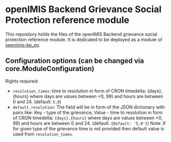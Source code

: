 # openIMIS Backend Grievance Social Protection reference module
This repository holds the files of the openIMIS Backend grievance social protection reference module.
It is dedicated to be deployed as a module of [openimis-be_py](https://github.com/openimis/openimis-be_py).

## Configuration options (can be changed via core.ModuleConfiguration)
Rights required:
* `resolution_times`: time to resolution in form of CRON timedelta: {days},{hours} where days are values between <0, 99) and hours are between 0 and 24. 
(default: `5,0`)
* `default_resolution`: The field will be in form of the JSON dictionary with pairs like: 
Key - type of the grievance, 
Value - time to resolution in form of CRON timedelta: `{days},{hours}` where days are values between <0, 99) and hours are between 0 and 24.
(default: `{Default: '5,0'}`)
Note: If for given type of the grievance time is not provided then default value is used from `resolution_times`. 
